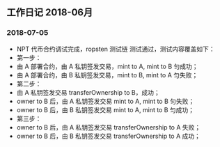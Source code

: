 ## 工作日记 2018-06月

### 2018-07-05
- NPT 代币合约调试完成，ropsten 测试链 测试通过，测试内容覆盖如下：
- 第一步：
- 由 A 部署合约，由 A 私钥签发交易，mint to A, mint to B 匀成功；
- 由 A 部署合约，由 B 私钥签发交易，mint to B, mint to A 匀失败；
- 第二步：
- 由 A 私钥签发交易 transferOwnership to B，成功；
- owner to B 后，由 A 私钥签发交易 mint to A, mint to B 匀失败；
- owner to B 后，由 B 私钥签发交易 mint to A, mint to B 匀成功；
- 第三步：
- owner to B 后，由 A 私钥签发交易 transferOwnership to A 失败；
- owner to B 后，由 B 私钥签发交易 transferOwnership to A 成功；



